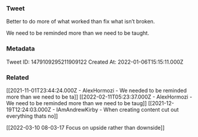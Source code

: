 ### Tweet
Better to do more of what worked than fix what isn’t broken. 

We need to be reminded more than we need to be taught.

### Metadata
Tweet ID: 1479109295211909122
Created At: 2022-01-06T15:15:11.000Z

### Related
[[2021-11-01T23:44:24.000Z - AlexHormozi - We needed to be reminded more than we need to be ta]]
[[2022-02-11T05:23:37.000Z - AlexHormozi - We need to be reminded more than we need to be taug]]
[[2021-12-19T12:24:03.000Z - IAmAndrewKirby - When creating content cut out everything thats no]]

[[2022-03-10 08-03-17 Focus on upside rather than downside]]
